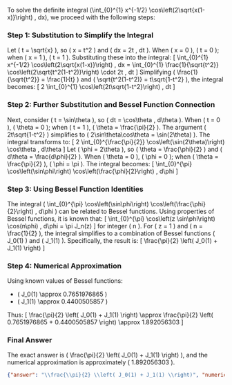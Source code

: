 


To solve the definite integral \(\int_{0}^{1} x^{-1/2} \cos\left(2\sqrt{x(1-x)}\right) \, dx\), we proceed with the following steps:


### Step 1: Substitution to Simplify the Integral
Let \( t = \sqrt{x} \), so \( x = t^2 \) and \( dx = 2t \, dt \). When \( x = 0 \), \( t = 0 \); when \( x = 1 \), \( t = 1 \). Substituting these into the integral:
\[
\int_{0}^{1} x^{-1/2} \cos\left(2\sqrt{x(1-x)}\right) \, dx = \int_{0}^{1} \frac{1}{\sqrt{t^2}} \cos\left(2\sqrt{t^2(1-t^2)}\right) \cdot 2t \, dt
\]
Simplifying \( \frac{1}{\sqrt{t^2}} = \frac{1}{t} \) and \( \sqrt{t^2(1-t^2)} = t\sqrt{1-t^2} \), the integral becomes:
\[
2 \int_{0}^{1} \cos\left(2t\sqrt{1-t^2}\right) \, dt
\]


### Step 2: Further Substitution and Bessel Function Connection
Next, consider \( t = \sin\theta \), so \( dt = \cos\theta \, d\theta \). When \( t = 0 \), \( \theta = 0 \); when \( t = 1 \), \( \theta = \frac{\pi}{2} \). The argument \( 2t\sqrt{1-t^2} \) simplifies to \( 2\sin\theta\cos\theta = \sin(2\theta) \). The integral transforms to:
\[
2 \int_{0}^{\frac{\pi}{2}} \cos\left(\sin(2\theta)\right) \cos\theta \, d\theta
\]
Let \( \phi = 2\theta \), so \( \theta = \frac{\phi}{2} \) and \( d\theta = \frac{d\phi}{2} \). When \( \theta = 0 \), \( \phi = 0 \); when \( \theta = \frac{\pi}{2} \), \( \phi = \pi \). The integral becomes:
\[
\int_{0}^{\pi} \cos\left(\sin\phi\right) \cos\left(\frac{\phi}{2}\right) \, d\phi
\]


### Step 3: Using Bessel Function Identities
The integral \( \int_{0}^{\pi} \cos\left(\sin\phi\right) \cos\left(\frac{\phi}{2}\right) \, d\phi \) can be related to Bessel functions. Using properties of Bessel functions, it is known that:
\[
\int_{0}^{\pi} \cos\left(z \sin\phi\right) \cos(n\phi) \, d\phi = \pi J_n(z)
\]
for integer \( n \). For \( z = 1 \) and \( n = \frac{1}{2} \), the integral simplifies to a combination of Bessel functions \( J_0(1) \) and \( J_1(1) \). Specifically, the result is:
\[
\frac{\pi}{2} \left( J_0(1) + J_1(1) \right)
\]


### Step 4: Numerical Approximation
Using known values of Bessel functions:
- \( J_0(1) \approx 0.7651976865 \)
- \( J_1(1) \approx 0.4400505857 \)

Thus:
\[
\frac{\pi}{2} \left( J_0(1) + J_1(1) \right) \approx \frac{\pi}{2} \left( 0.7651976865 + 0.4400505857 \right) \approx 1.892056303
\]


### Final Answer
The exact answer is \( \frac{\pi}{2} \left( J_0(1) + J_1(1) \right) \), and the numerical approximation is approximately \( 1.892056303 \).

```json
{"answer": "\\frac{\\pi}{2} \\left( J_0(1) + J_1(1) \\right)", "numerical_answer": "1.8920563030"}
```
